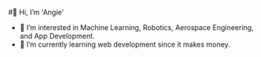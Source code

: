 #👋 Hi, I’m 'Angie'

- 👀 I’m interested in Machine Learning, Robotics, Aerospace Engineering, and App Development.
- 🌱 I’m currently learning web development since it makes money.

<!---
AngieS-git/AngieS-git is a ✨ special ✨ repository because its `README.md` (this file) appears on your GitHub profile.
You can click the Preview link to take a look at your changes.
--->
